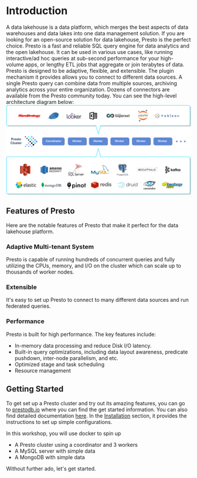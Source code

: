 # Introduction

A data lakehouse is a data platform, which merges the best aspects of data warehouses and data lakes into one data
management solution. If you are looking for an open-source solution for data lakehouse, Presto is the perfect choice.
Presto is a fast and reliable SQL query engine for data analytics and the open lakehouse. It can be used in various
use cases, like running interactive/ad hoc queries at sub-second performance for your high-volume apps, or lengthy ETL
jobs that aggregate or join terabytes of data. Presto is designed to be adaptive, flexible, and extensible. The plugin
mechanism it provides allows you to connect to different data sources. A single Presto query can combine data from
multiple sources, archiving analytics across your entire organization. Dozens of connectors are available from the
Presto community today. You can see the high-level architecture diagram below:
![presto diag](../images/diag-presto-main.svg)


## Features of Presto
Here are the notable features of Presto that make it perfect for the data lakehouse platform.

### Adaptive Multi-tenant System
Presto is capable of running hundreds of concurrent queries and fully utilizing the CPUs, memory, and I/O on the cluster
which can scale up to thousands of worker nodes.

### Extensible
It's easy to set up Presto to connect to many different data sources and run federated queries.

### Performance
Presto is built for high performance. The key features include:
- In-memory data processing and reduce Disk I/O latency.
- Built-in query optimizations, including data layout awareness, predicate pushdown, inter-node parallelism, and etc.
- Optimized stage and task scheduling
- Resource management

## Getting Started
To get set up a Presto cluster and try out its amazing features, you can go to [prestodb.io](https://prestodb.io/) where
you can find the get started information. You can also find detailed documentation [here](https://prestodb.io/docs/current).
In the [Installation](http://prestodb.io/docs/current/installation.html) section, it provides the instructions to set up
simple configurations.

In this workshop, you will use docker to spin up
- A Presto cluster using a coordinator and 3 workers
- A MySQL server with simple data
- A MongoDB with simple data

Without further ado, let's get started.
